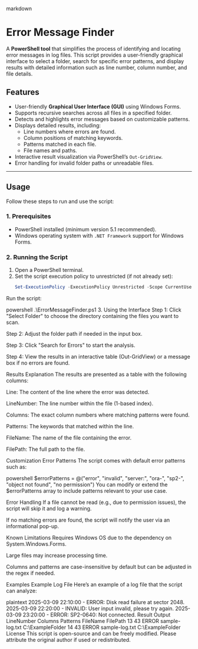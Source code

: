 markdown
# **Error Message Finder**
A **PowerShell tool** that simplifies the process of identifying and locating error messages in log files. This script provides a user-friendly graphical interface to select a folder, search for specific error patterns, and display results with detailed information such as line number, column number, and file details.

## **Features**
- User-friendly **Graphical User Interface (GUI)** using Windows Forms.
- Supports recursive searches across all files in a specified folder.
- Detects and highlights error messages based on customizable patterns.
- Displays detailed results, including:
  - Line numbers where errors are found.
  - Column positions of matching keywords.
  - Patterns matched in each file.
  - File names and paths.
- Interactive result visualization via PowerShell’s `Out-GridView`.
- Error handling for invalid folder paths or unreadable files.

---

## **Usage**
Follow these steps to run and use the script:

### 1. **Prerequisites**
- PowerShell installed (minimum version 5.1 recommended).
- Windows operating system with `.NET Framework` support for Windows Forms.

### 2. **Running the Script**
1. Open a PowerShell terminal.
2. Set the script execution policy to unrestricted (if not already set):
   ```powershell
   Set-ExecutionPolicy -ExecutionPolicy Unrestricted -Scope CurrentUser
Run the script:

powershell
.\ErrorMessageFinder.ps1
3. Using the Interface
Step 1: Click "Select Folder" to choose the directory containing the files you want to scan.

Step 2: Adjust the folder path if needed in the input box.

Step 3: Click "Search for Errors" to start the analysis.

Step 4: View the results in an interactive table (Out-GridView) or a message box if no errors are found.

Results Explanation
The results are presented as a table with the following columns:

Line: The content of the line where the error was detected.

LineNumber: The line number within the file (1-based index).

Columns: The exact column numbers where matching patterns were found.

Patterns: The keywords that matched within the line.

FileName: The name of the file containing the error.

FilePath: The full path to the file.

Customization
Error Patterns
The script comes with default error patterns such as:

powershell
$errorPatterns = @("error", "invalid", "server:", "ora-", "sp2-", "object not found", "no permission")
You can modify or extend the $errorPatterns array to include patterns relevant to your use case.

Error Handling
If a file cannot be read (e.g., due to permission issues), the script will skip it and log a warning.

If no matching errors are found, the script will notify the user via an informational pop-up.

Known Limitations
Requires Windows OS due to the dependency on System.Windows.Forms.

Large files may increase processing time.

Columns and patterns are case-insensitive by default but can be adjusted in the regex if needed.

Examples
Example Log File
Here’s an example of a log file that the script can analyze:

plaintext
2025-03-09 22:10:00 - ERROR: Disk read failure at sector 2048.
2025-03-09 22:20:00 - INVALID: User input invalid, please try again.
2025-03-09 23:20:00 - ERROR: SP2-0640: Not connected.
Result Output
LineNumber	Columns	Patterns	FileName	FilePath
13	43	ERROR	sample-log.txt	C:\ExampleFolder
14	43	ERROR	sample-log.txt	C:\ExampleFolder
License
This script is open-source and can be freely modified. Please attribute the original author if used or redistributed.
